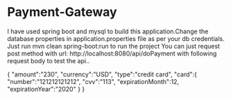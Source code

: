 # Payment-Gateway

I have used spring boot and mysql to build this application.Change the database properties in application.properties file as per your db credentials.
Just run mvn clean spring-boot:run to run the project
You can just request post method with url: http://localhost:8080/api/doPayment with following request body to test the api..

{
    "amount":"230",
    "currency":"USD",
    "type":"credit card",
    "card":{
      "number":"121212121212",
      "cvv":"113",
      "expirationMonth":12,
      "expirationYear":"2020"
    }
}
